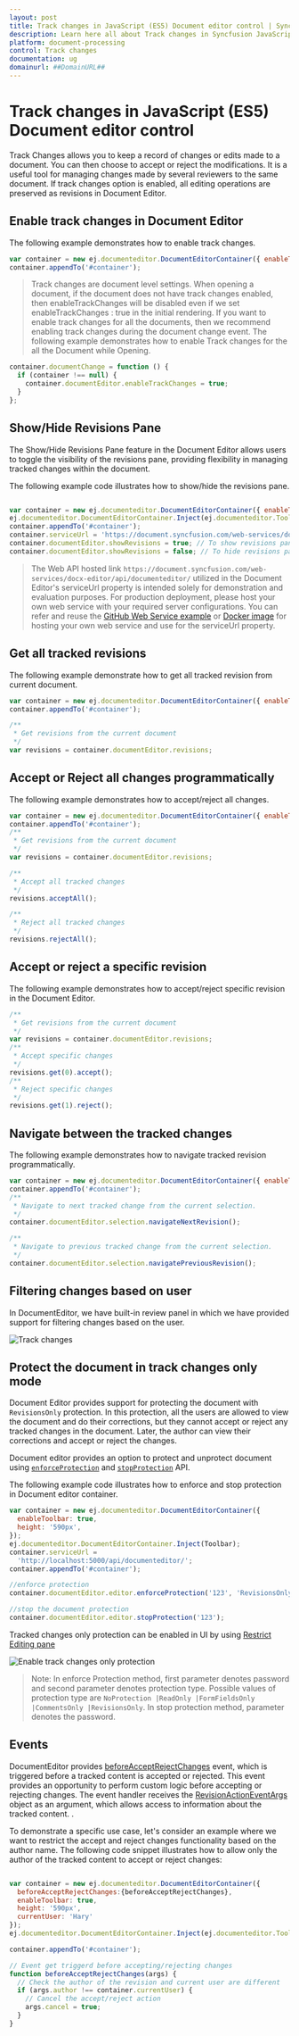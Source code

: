 ```yaml
---
layout: post
title: Track changes in JavaScript (ES5) Document editor control | Syncfusion
description: Learn here all about Track changes in Syncfusion JavaScript (ES5) Document editor control of Syncfusion Essential JS 2 and more.
platform: document-processing
control: Track changes 
documentation: ug
domainurl: ##DomainURL##
---
```


# Track changes in JavaScript (ES5) Document editor control

Track Changes allows you to keep a record of changes or edits made to a document. You can then choose to accept or reject the modifications. It is a useful tool for managing changes made by several reviewers to the same document. If track changes option is enabled, all editing operations are preserved as revisions in Document Editor.

## Enable track changes in Document Editor

The following example demonstrates how to enable track changes.

```js
var container = new ej.documenteditor.DocumentEditorContainer({ enableTrackChanges: true });
container.appendTo('#container');
```

>Track changes are document level settings. When opening a document, if the document does not have track changes enabled, then enableTrackChanges will be disabled even if we set enableTrackChanges : true in the initial rendering. If you want to enable track changes for all the documents, then we recommend enabling track changes during the document change event. The following example demonstrates how to enable Track changes for the all the Document while Opening.

```js
container.documentChange = function () {
  if (container !== null) {
    container.documentEditor.enableTrackChanges = true;
  }
};
```

## Show/Hide Revisions Pane
 
The Show/Hide Revisions Pane feature in the Document Editor allows users to toggle the visibility of the revisions pane, providing flexibility in managing tracked changes within the document.
 
The following example code illustrates how to show/hide the revisions pane.

```js

var container = new ej.documenteditor.DocumentEditorContainer({ enableTrackChanges: true });
ej.documenteditor.DocumentEditorContainer.Inject(ej.documenteditor.Toolbar); 
container.appendTo('#container');
container.serviceUrl = 'https://document.syncfusion.com/web-services/docx-editor/api/documenteditor/';
container.documentEditor.showRevisions = true; // To show revisions pane
container.documentEditor.showRevisions = false; // To hide revisions pane

```

> The Web API hosted link `https://document.syncfusion.com/web-services/docx-editor/api/documenteditor/` utilized in the Document Editor's serviceUrl property is intended solely for demonstration and evaluation purposes. For production deployment, please host your own web service with your required server configurations. You can refer and reuse the [GitHub Web Service example](https://github.com/SyncfusionExamples/EJ2-DocumentEditor-WebServices) or [Docker image](https://hub.docker.com/r/syncfusion/word-processor-server) for hosting your own web service and use for the serviceUrl property.

## Get all tracked revisions

The following example demonstrate how to get all tracked revision from current document.

```js
var container = new ej.documenteditor.DocumentEditorContainer({ enableTrackChanges: true });
container.appendTo('#container');

/**
 * Get revisions from the current document
 */
var revisions = container.documentEditor.revisions;
```

## Accept or Reject all changes programmatically

The following example demonstrates how to accept/reject all changes.

```js
var container = new ej.documenteditor.DocumentEditorContainer({ enableTrackChanges: true });
container.appendTo('#container');
/**
 * Get revisions from the current document
 */
var revisions = container.documentEditor.revisions;

/**
 * Accept all tracked changes
 */
revisions.acceptAll();

/**
 * Reject all tracked changes
 */
revisions.rejectAll();
```

## Accept or reject a specific revision

The following example demonstrates how to accept/reject specific revision in the Document Editor.

```js
/**
 * Get revisions from the current document
 */
var revisions = container.documentEditor.revisions;
/**
 * Accept specific changes
 */
revisions.get(0).accept();
/**
 * Reject specific changes
 */
revisions.get(1).reject();
```

## Navigate between the tracked changes

The following example demonstrates how to navigate tracked revision programmatically.

```js
var container = new ej.documenteditor.DocumentEditorContainer({ enableTrackChanges: true });
container.appendTo('#container');
/**
 * Navigate to next tracked change from the current selection.
 */
container.documentEditor.selection.navigateNextRevision();

/**
 * Navigate to previous tracked change from the current selection.
 */
container.documentEditor.selection.navigatePreviousRevision();
```

## Filtering changes based on user

In DocumentEditor, we have built-in review panel in which we have provided support for filtering changes based on the user.

![Track changes](images/track-changes.png)

## Protect the document in track changes only mode

Document Editor provides support for protecting the document with `RevisionsOnly` protection. In this protection, all the users are allowed to view the document and do their corrections, but they cannot accept or reject any tracked changes in the document. Later, the author can view their corrections and accept or reject the changes.

Document editor provides an option to protect and unprotect document using [`enforceProtection`](https://ej2.syncfusion.com/javascript/documentation/api/document-editor/editor#enforceprotection) and [`stopProtection`](https://ej2.syncfusion.com/javascript/documentation/api/document-editor/editor#stopprotection) API.

The following example code illustrates how to enforce and stop protection in Document editor container.

```js
var container = new ej.documenteditor.DocumentEditorContainer({
  enableToolbar: true,
  height: '590px',
});
ej.documenteditor.DocumentEditorContainer.Inject(Toolbar);
container.serviceUrl =
  'http://localhost:5000/api/documenteditor/';
container.appendTo('#container');

//enforce protection
container.documentEditor.editor.enforceProtection('123', 'RevisionsOnly');

//stop the document protection
container.documentEditor.editor.stopProtection('123');
```

Tracked changes only protection can be enabled in UI by using [Restrict Editing pane](./document-management#restrict-editing-pane)

![Enable track changes only protection](images/tracked-changes.png)

>Note: In enforce Protection method, first parameter denotes password and second parameter denotes protection type. Possible values of protection type are `NoProtection |ReadOnly |FormFieldsOnly |CommentsOnly |RevisionsOnly`. In stop protection method, parameter denotes the password.

## Events

DocumentEditor provides [beforeAcceptRejectChanges](https://ej2.syncfusion.com/javascript/documentation/api/document-editor-container#beforeacceptrejectchanges) event, which is triggered before a tracked content is accepted or rejected. This event provides an opportunity to perform custom logic before accepting or rejecting changes. The event handler receives the [RevisionActionEventArgs](https://ej2.syncfusion.com/javascript/documentation/api/document-editor/revisionActionEventArgs) object as an argument, which allows access to information about the tracked content. . 

To demonstrate a specific use case, let's consider an example where we want to restrict the accept and reject changes functionality based on the author name. The following code snippet illustrates how to allow only the author of the tracked content to accept or reject changes:

```js

var container = new ej.documenteditor.DocumentEditorContainer({ 
  beforeAcceptRejectChanges:{beforeAcceptRejectChanges},
  enableToolbar: true,
  height: '590px',
  currentUser: 'Hary'
});
ej.documenteditor.DocumentEditorContainer.Inject(ej.documenteditor.Toolbar);

container.appendTo('#container');

// Event get triggerd before accepting/rejecting changes
function beforeAcceptRejectChanges(args) {
  // Check the author of the revision and current user are different
  if (args.author !== container.currentUser) {
    // Cancel the accept/reject action
    args.cancel = true;
  }
}
```
